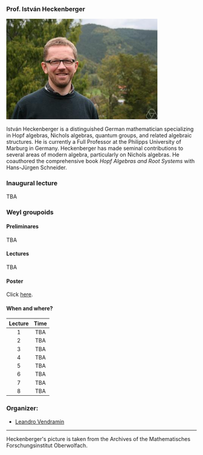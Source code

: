 ### Prof. István Heckenberger

![Heckenberger](heckenberger.jpeg)

István Heckenberger is a distinguished German mathematician specializing in Hopf algebras, Nichols algebras, quantum groups, and related algebraic structures. He is currently a Full Professor at the Philipps University of Marburg in Germany. Heckenberger has made seminal contributions to several areas of modern algebra, particularly on Nichols algebras. He coauthored the comprehensive book *Hopf Algebras and Root Systems* with Hans-Jürgen Schneider. 

### Inaugural lecture

TBA

### Weyl groupoids 

#### Preliminares 

TBA 

#### Lectures

TBA 

#### Poster 

Click [here](poster.pdf).

#### When and where? 

|   Lecture   |    Time      |
|:-----------:|:------------:|
|      1      |    TBA       |
|      2      |    TBA       |
|      3      |    TBA       |
|      4      |    TBA       |
|      5      |    TBA       |
|      6      |    TBA       |
|      7      |    TBA       |
|      8      |    TBA       |

### Organizer:

* [Leandro Vendramin](https://www.leandrovendramin.org/)

---
Heckenberger's picture is taken from the Archives of the Mathematisches Forschungsinstitut Oberwolfach.

